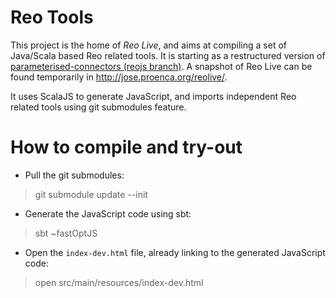 Reo Tools
========================

This project is the home of *Reo Live*, and aims at compiling a set of Java/Scala based Reo related tools.
It is starting as a restructured version of [parameterised-connectors (reojs branch)](https://github.com/joseproenca/parameterised-connectors/tree/reojs).
A snapshot of Reo Live can be found temporarily in http://jose.proenca.org/reolive/. 

It uses ScalaJS to generate JavaScript, and imports independent Reo related tools using git submodules feature.


How to compile and try-out
==============
* Pull the git submodules:

> git submodule update --init

* Generate the JavaScript code using sbt:

> sbt \~fastOptJS

* Open the `index-dev.html` file, already linking to the generated JavaScript code:

> open src/main/resources/index-dev.html




